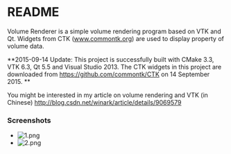 # README #

Volume Renderer is a simple volume rendering program based on VTK and Qt.
Widgets from CTK (www.commontk.org) are used to display property of volume data.

**2015-09-14 Update: This project is successfully built with CMake 3.3, VTK 6.3, Qt 5.5 and Visual Studio 2013. The CTK widgets in this project are downloaded from https://github.com/commontk/CTK on 14 September 2015. **

You might be interested in my article on volume rendering and VTK (in Chinese)
http://blog.csdn.net/winark/article/details/9069579

### Screenshots ###

* ![1.png](https://bitbucket.org/repo/R56p67/images/1364252391-1.png)
* ![2.png](https://bitbucket.org/repo/R56p67/images/1505056923-2.png)